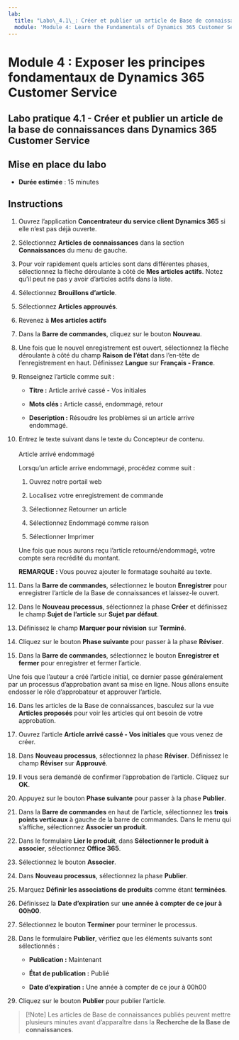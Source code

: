 ```yaml
---
lab:
  title: "Labo\_4.1\_: Créer et publier un article de Base de connaissances dans Dynamics\_365 Customer Service"
  module: 'Module 4: Learn the Fundamentals of Dynamics 365 Customer Service'
---
```


<a name="module-4-learn-the-fundamentals-of-dynamics-365-customer-service"></a>Module 4 : Exposer les principes fondamentaux de Dynamics 365 Customer Service
========================

## <a name="practice-lab-41---create-and-publish-a-knowledge-article-in-dynamics-365-customer-service"></a>Labo pratique 4.1 - Créer et publier un article de la base de connaissances dans Dynamics 365 Customer Service

## <a name="lab-setup"></a>Mise en place du labo

  - **Durée estimée** : 15 minutes

## <a name="instructions"></a>Instructions

1. Ouvrez l’application **Concentrateur du service client Dynamics 365** si elle n’est pas déjà ouverte. 

2. Sélectionnez **Articles de connaissances** dans la section **Connaissances** du menu de gauche. 

3. Pour voir rapidement quels articles sont dans différentes phases, sélectionnez la flèche déroulante à côté de **Mes articles actifs**. Notez qu’il peut ne pas y avoir d’articles actifs dans la liste.

4. Sélectionnez **Brouillons d’article**. 

5. Sélectionnez **Articles approuvés**. 

6. Revenez à **Mes articles actifs**

7. Dans la **Barre de commandes**, cliquez sur le bouton **Nouveau**. 

8. Une fois que le nouvel enregistrement est ouvert, sélectionnez la flèche déroulante à côté du champ **Raison de l’état** dans l’en-tête de l’enregistrement en haut. Définissez **Langue** sur **Français - France**.

9. Renseignez l’article comme suit :

    - **Titre :** Article arrivé cassé - Vos initiales

    - **Mots clés :** Article cassé, endommagé, retour

    - **Description :** Résoudre les problèmes si un article arrive endommagé. 

10. Entrez le texte suivant dans le texte du Concepteur de contenu.   
‎  
‎   Article arrivé endommagé

    Lorsqu’un article arrive endommagé, procédez comme suit :

    1. Ouvrez notre portail web

    2. Localisez votre enregistrement de commande

    3. Sélectionnez Retourner un article

    4. Sélectionnez Endommagé comme raison

    5. Sélectionner Imprimer

    Une fois que nous aurons reçu l’article retourné/endommagé, votre compte sera recrédité du montant.

    **REMARQUE :** Vous pouvez ajouter le formatage souhaité au texte. 

11. Dans la **Barre de commandes**, sélectionnez le bouton **Enregistrer** pour enregistrer l’article de la Base de connaissances et laissez-le ouvert. 

12. Dans le **Nouveau processus**, sélectionnez la phase **Créer** et définissez le champ **Sujet de l’article** sur **Sujet par défaut**. 

13. Définissez le champ **Marquer pour révision** sur **Terminé**.

14. Cliquez sur le bouton **Phase suivante** pour passer à la phase **Réviser**.

15. Dans la **Barre de commandes**, sélectionnez le bouton **Enregistrer et fermer** pour enregistrer et fermer l’article.

Une fois que l’auteur a créé l’article initial, ce dernier passe généralement par un processus d’approbation avant sa mise en ligne. Nous allons ensuite endosser le rôle d’approbateur et approuver l’article. 

16. Dans les articles de la Base de connaissances, basculez sur la vue **Articles proposés** pour voir les articles qui ont besoin de votre approbation. 

17. Ouvrez l’article **Article arrivé cassé - Vos initiales** que vous venez de créer.

18. Dans **Nouveau processus**, sélectionnez la phase **Réviser**. Définissez le champ **Réviser** sur **Approuvé**.

19. Il vous sera demandé de confirmer l’approbation de l’article. Cliquez sur **OK**. 

20. Appuyez sur le bouton **Phase suivante** pour passer à la phase **Publier**. 

21. Dans la **Barre de commandes** en haut de l’article, sélectionnez les **trois points verticaux** à gauche de la barre de commandes. Dans le menu qui s’affiche, sélectionnez **Associer un produit**. 

22. Dans le formulaire **Lier le produit**, dans **Sélectionner le produit à associer**, sélectionnez **Office 365**.

23. Sélectionnez le bouton **Associer**. 

24. Dans **Nouveau processus**, sélectionnez la phase **Publier**. 

25. Marquez **Définir les associations de produits** comme étant **terminées**. 

26. Définissez la **Date d’expiration** sur **une année à compter de ce jour à 00h00**. 

27. Sélectionnez le bouton **Terminer** pour terminer le processus. 

28. Dans le formulaire **Publier**, vérifiez que les éléments suivants sont sélectionnés :

    - **Publication :** Maintenant

    - **État de publication :** Publié

    - **Date d’expiration :** Une année à compter de ce jour à 00h00
    
29. Cliquez sur le bouton **Publier** pour publier l’article.

>[!Note] Les articles de Base de connaissances publiés peuvent mettre plusieurs minutes avant d’apparaître dans la **Recherche de la Base de connaissances**.
